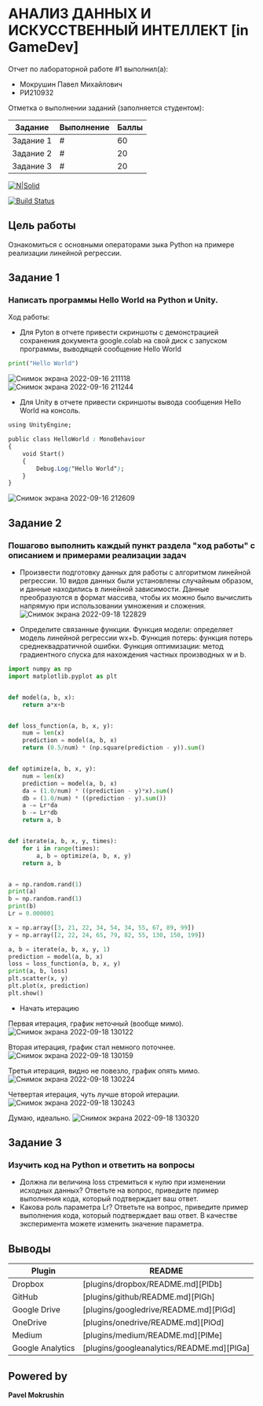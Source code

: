 # АНАЛИЗ ДАННЫХ И ИСКУССТВЕННЫЙ ИНТЕЛЛЕКТ [in GameDev]
Отчет по лабораторной работе #1 выполнил(а):
- Мокрушин Павел Михайлович
- РИ210932

Отметка о выполнении заданий (заполняется студентом):

| Задание | Выполнение | Баллы |
| ------ | ------ | ------ |
| Задание 1 | # | 60 |
| Задание 2 | # | 20 |
| Задание 3 | # | 20 |

[![N|Solid](https://cldup.com/dTxpPi9lDf.thumb.png)](https://nodesource.com/products/nsolid)

[![Build Status](https://travis-ci.org/joemccann/dillinger.svg?branch=master)](https://travis-ci.org/joemccann/dillinger)

## Цель работы
Ознакомиться с основными операторами зыка Python на примере реализации линейной регрессии.

## Задание 1
### Написать программы Hello World на Python и Unity.
Ход работы:
- Для Pyton в отчете привести скриншоты с демонстрацией сохранения
документа google.colab на свой диск с запуском программы, выводящей 
сообщение Hello World

```py
print("Hello World")
```
![Снимок экрана 2022-09-16 211118](https://user-images.githubusercontent.com/101575777/190683471-d878f34c-238a-4e25-b046-769d0ac9b157.png)
![Снимок экрана 2022-09-16 211244](https://user-images.githubusercontent.com/101575777/190683493-429a4393-2700-4066-9d74-5ade0e96f1cc.png)

- Для Unity в отчете привести скриншоты вывода сообщения Hello World на консоль.

```css
using UnityEngine;

public class HelloWorld : MonoBehaviour
{
    void Start()
    {
        Debug.Log("Hello World");
    }
}
```
![Снимок экрана 2022-09-16 212609](https://user-images.githubusercontent.com/101575777/190686382-a3e6d1bf-d52b-43b0-b8bb-c7ce92c0b77f.png)

## Задание 2
### Пошагово выполнить каждый пункт раздела "ход работы" с описанием и примерами реализации задач

- Произвести подготовку данных для работы с алгоритмом линейной регрессии. 10 видов данных были установлены случайным образом, и данные находились в линейной зависимости. Данные преобразуются в формат массива, чтобы их можно было вычислить напрямую при использовании умножения и сложения.
![Снимок экрана 2022-09-18 122829](https://user-images.githubusercontent.com/101575777/190890876-cfb9951d-5e96-48a3-86c9-61e322c92624.png)

- Определите связанные функции. Функция модели: определяет модель линейной регрессии wx+b. Функция потерь: функция потерь среднеквадратичной ошибки. Функция оптимизации: метод градиентного спуска для нахождения частных производных w и b.
```py 
import numpy as np
import matplotlib.pyplot as plt


def model(a, b, x):
    return a*x+b


def loss_function(a, b, x, y):
    num = len(x)
    prediction = model(a, b, x)
    return (0.5/num) * (np.square(prediction - y)).sum()


def optimize(a, b, x, y):
    num = len(x)
    prediction = model(a, b, x)
    da = (1.0/num) * ((prediction - y)*x).sum()
    db = (1.0/num) * ((prediction - y).sum())
    a -= Lr*da
    b -= Lr*db
    return a, b


def iterate(a, b, x, y, times):
    for i in range(times):
        a, b = optimize(a, b, x, y)
    return a, b


a = np.random.rand(1)
print(a)
b = np.random.rand(1)
print(b)
Lr = 0.000001

x = np.array([3, 21, 22, 34, 54, 34, 55, 67, 89, 99])
y = np.array([2, 22, 24, 65, 79, 82, 55, 130, 150, 199])

a, b = iterate(a, b, x, y, 1)
prediction = model(a, b, x)
loss = loss_function(a, b, x, y)
print(a, b, loss)
plt.scatter(x, y)
plt.plot(x, prediction)
plt.show()
```
- Начать итерацию


Первая итерация, график неточный (вообще мимо).
![Снимок экрана 2022-09-18 130122](https://user-images.githubusercontent.com/101575777/190892168-c239e826-3b40-4745-ac14-a2f1bd71a323.png)

Вторая итерация, график стал немного поточнее.
![Снимок экрана 2022-09-18 130159](https://user-images.githubusercontent.com/101575777/190892171-35650758-4c98-4c50-b9c7-4a47dc933efe.png)

Третья итерация, видно не повезло, график опять мимо.
![Снимок экрана 2022-09-18 130224](https://user-images.githubusercontent.com/101575777/190892173-9ef71d3e-5117-4676-859b-277834c6213d.png)

Четвертая итерация, чуть лучше второй итерации.
![Снимок экрана 2022-09-18 130243](https://user-images.githubusercontent.com/101575777/190892175-17170c34-8035-4a21-b209-01ba0f2f2454.png)

Думаю, идеально.
![Снимок экрана 2022-09-18 130320](https://user-images.githubusercontent.com/101575777/190892176-d2cab0af-8e5f-43ad-88df-e449e7e6053e.png)

## Задание 3
### Изучить код на Python и ответить на вопросы
- Должна ли величина loss стремиться к нулю при изменении исходных данных? Ответьте на вопрос, приведите пример выполнения кода, который подтверждает ваш ответ.
- Какова роль параметра Lr? Ответьте на вопрос, приведите пример выполнения кода, который подтверждает ваш ответ. В качестве эксперимента можете изменить значение параметра.
## Выводы


| Plugin | README |
| ------ | ------ |
| Dropbox | [plugins/dropbox/README.md][PlDb] |
| GitHub | [plugins/github/README.md][PlGh] |
| Google Drive | [plugins/googledrive/README.md][PlGd] |
| OneDrive | [plugins/onedrive/README.md][PlOd] |
| Medium | [plugins/medium/README.md][PlMe] |
| Google Analytics | [plugins/googleanalytics/README.md][PlGa] |

## Powered by
**Pavel Mokrushin**
